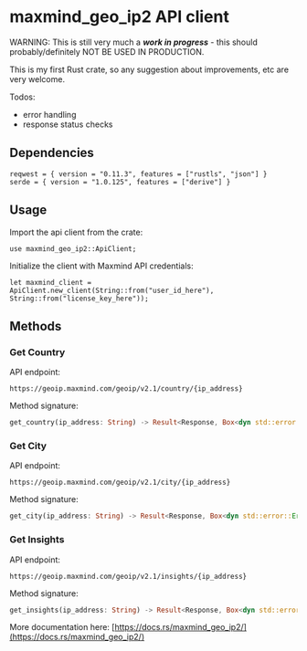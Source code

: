 # maxmind_geo_ip2 API client

WARNING: This is still very much a ***work in progress*** - this should probably/definitely NOT BE USED IN PRODUCTION.

This is my first Rust crate, so any suggestion about improvements, etc are very welcome.

Todos: 
- error handling
- response status checks

## Dependencies
````
reqwest = { version = "0.11.3", features = ["rustls", "json"] }
serde = { version = "1.0.125", features = ["derive"] }
````

## Usage

Import the api client from the crate:

````
use maxmind_geo_ip2::ApiClient;
````

Initialize the client with Maxmind API credentials: 

````
let maxmind_client = ApiClient.new_client(String::from("user_id_here"), String::from("license_key_here"));
````

## Methods

### Get Country

API endpoint: 
````
https://geoip.maxmind.com/geoip/v2.1/country/{ip_address}
````

Method signature:
````rust
get_country(ip_address: String) -> Result<Response, Box<dyn std::error::Error>>
````


### Get City

API endpoint:
````
https://geoip.maxmind.com/geoip/v2.1/city/{ip_address}
````

Method signature:
````rust
get_city(ip_address: String) -> Result<Response, Box<dyn std::error::Error>>
````


### Get Insights

API endpoint:
````
https://geoip.maxmind.com/geoip/v2.1/insights/{ip_address}
````


Method signature:
````rust
get_insights(ip_address: String) -> Result<Response, Box<dyn std::error::Error>>
````

More documentation here: [https://docs.rs/maxmind_geo_ip2/](https://docs.rs/maxmind_geo_ip2/)